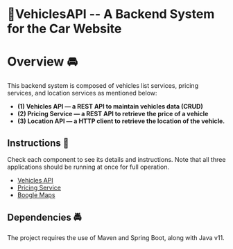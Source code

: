 # 🚗VehiclesAPI -- A Backend System for the Car Website

# Overview 🚘
This backend system is composed of vehicles list services,
pricing services, and location services as mentioned below: 
* **(1) Vehicles API — a REST API to maintain vehicles data (CRUD)**
* **(2) Pricing Service — a REST API to retrieve the price of a vehicle**
* **(3) Location API — a HTTP client to retrieve the location of the vehicle.**

## Instructions 🚖

Check each component to see its details and instructions. Note that all three applications
should be running at once for full operation.

- [Vehicles API](vehicles-api/README.md)
- [Pricing Service](pricing-service/README.md)
- [Boogle Maps](boogle-maps/README.md)

## Dependencies 🚔

The project requires the use of Maven and Spring Boot, along with Java v11.

